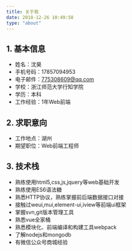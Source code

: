```yaml
---
title: 关于我
date: 2018-12-26 10:49:58
type: "about"
---
```


## 1. 基本信息
- 姓名：沈昊 
- 手机号码：17857094953
- 电子邮件：775308609@qq.com
- 学校：浙江师范大学行知学院 
- 学历：本科
- 工作经验：1年Web前端 

## 2. 求职意向
- 工作地点：湖州 
- 期望职位：Web前端工程师

## 3. 技术栈
- 熟练使用html5,css,js,jquery等web基础开发
- 熟练使用ES6语法糖
- 熟悉HTTP协议，熟练掌握前后端数据接口对接
- 接触过weui,mui,element-ui,iview等前端ui框架
- 掌握svn,git版本管理工具
- 熟悉vue全家桶
- 熟悉模块化、前端编译和构建工具webpack
- 了解nodejs和mongodb
- 有微信公众号商城经验